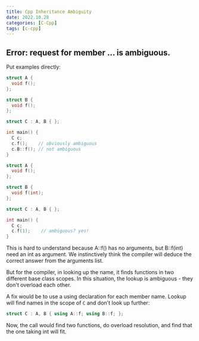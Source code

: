 ```yaml
---
title: Cpp Inheritance Ambiguity
date: 2022.10.28
categories: [C-Cpp]
tags: [c-cpp]
---
```


## Error: request for member ... is ambiguous.

Put examples directly:

```cpp
struct A {
  void f();
};

struct B {
  void f();
};

struct C : A, B { };

int main() { 
  C c; 
  c.f();    // obviously ambiguous
  c.B::f(); // not ambiguous
}
```

```cpp
struct A {
  void f();
};

struct B {
  void f(int);
};

struct C : A, B { };

int main() { 
  C c; 
  c.f(1);    // ambiguous? yes!
}
```

This is hard to understand because A::f() has no arguments, but B::f(int) need an int as argument. We instinctively think the compiler will deduce the correct answer from the arguments list.

But for the compiler, in looking up the name, it finds functions in two different base class scopes. In this situation, the lookup is ambiguous - they don't overload each other. 

A fix would be to use a using declaration for each member name. Lookup will find names in the scope of `C` and don't look up further:

```cpp
struct C : A, B { using A::f; using B::f; };
```

Now, the call would find two functions, do overload resolution, and find that the one taking int will fit. 
